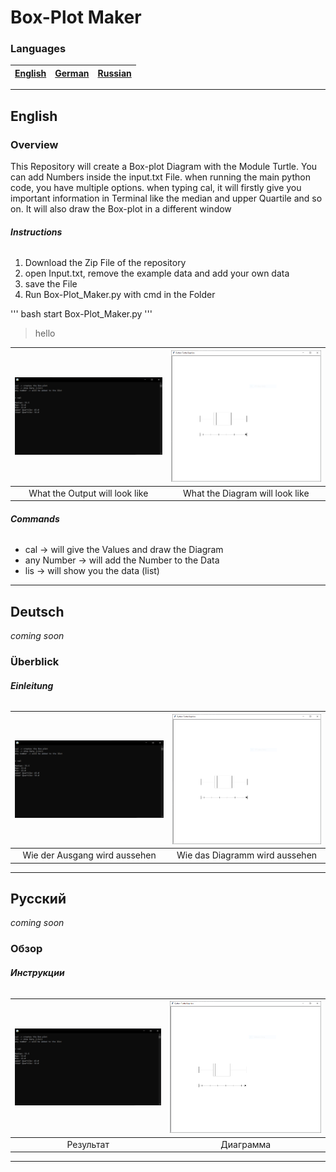# Box-Plot Maker

### **Languages**

| [English](#English) | [German](#Deutsch) | [Russian](#Русский) |
|---------------------|--------------------|---------------------|

---

## **English**

### **Overview**

This Repository will create a Box-plot Diagram with the Module Turtle.
You can add Numbers inside the input.txt File.
when running the main python code, you have multiple options.
when typing cal, it will firstly give you important information in Terminal like the median
and upper Quartile and so on. It will also draw the Box-plot in a different window

###### **Instructions**

1. Download the Zip File of the repository
2. open Input.txt, remove the example data and add your own data
3. save the File
4. Run Box-Plot_Maker.py with cmd in the Folder

''' bash
start Box-Plot_Maker.py
'''

> hello

|![Terminal](Pictures/terminal.png)|![Diagram](Pictures/window.png)|
|:--:                              |:--:                           |
|What the Output will look like    |What the Diagram will look like|

###### **Commands**

- cal -> will give the Values and draw the Diagram
- any Number -> will add the Number to the Data
- lis -> will show you the data \(list\)

---

## **Deutsch**

*coming soon*

### **Überblick**

###### **Einleitung**

|![Terminal](Pictures/terminal.png)|![Diagram](Pictures/window.png)|
|:--:                              |:--:                           |
|Wie der Ausgang wird aussehen     |Wie das Diagramm wird aussehen |

---

## **Русский**

*coming soon*

### **Обзор**

###### **Инструкции**

|![Terminal](Pictures/terminal.png)|![Diagram](Pictures/window.png)|
|:--:                              |:--:                           |
|Результат                         |Диаграмма                      |

---
